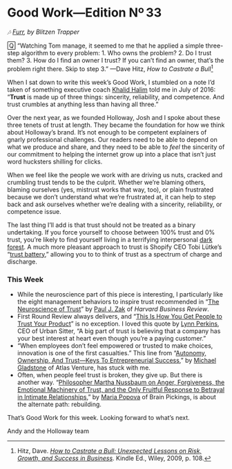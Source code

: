 # Good Work—Edition Nº 33

*🎶 [Furr](https://open.spotify.com/track/6n1zT8W5EaIYvWIT2DyROL?si=JvhwVl0NTvOhZZh81ZAD2w),
by Blitzen Trapper*

🅀 “Watching Tom manage, it seemed to me that he applied a simple three-step algorithm to
every problem:
1\. Who owns the problem?
2\. Do I trust them?
3\. How do I find an owner I trust?
If you can’t find an owner, that’s the problem right there.
Skip to step 3.” —Dave Hitz, *How to Castrate a Bull*[^1]

When I sat down to write this week’s Good Work, I stumbled on a note I’d taken of
something executive coach [Khalid Halim](https://twitter.com/khalidhalim) told me in July of
2016: “**Trust** is made up of three things:
sincerity, reliability, and competence.
And trust crumbles at anything less than having all three.”

Over the next year, as we founded Holloway, Josh and I spoke about these three tenets of
trust at length.
They became the foundation for how we think about Holloway’s brand.
It’s not enough to be competent explainers of gnarly professional challenges.
Our readers need to be able to depend on what we produce and share, and they need to be
able to *feel* the sincerity of our commitment to helping the internet grow up into a
place that isn’t just word hucksters shilling for clicks.

When we feel like the people we work with are driving us nuts, cracked and crumbling trust
tends to be the culprit.
Whether we’re blaming others, blaming ourselves (yes, mistrust works that way, too), or
plain frustrated because we don’t understand what we’re frustrated at, it can help to step
back and ask ourselves whether we’re dealing with a sincerity, reliability, or competence
issue.

The last thing I’ll add is that trust should not be treated as a binary undertaking.
If you force yourself to choose between 100% trust and 0% trust, you’re likely to find
yourself living in a terrifying interpersonal
[dark forest](http://blogs.discovermagazine.com/lovesick-cyborg/2015/10/31/chinas-dark-forest-answer-to-star-wars-optimism/#.XY1PuZNKhR4).
A much more pleasant approach to trust is Shopify CEO Tobi Lütke’s “[trust battery](https://www.nytimes.com/2016/04/24/business/tobi-lutke-of-shopify-powering-a-team-with-a-trust-battery.html),”
allowing you to to think of trust as a spectrum of charge and discharge.

### This Week

- While the neuroscience part of this piece is interesting, I particularly like the eight
  management behaviors to inspire trust recommended in “[The Neuroscience of Trust](https://hbr.org/2017/01/the-neuroscience-of-trust)”
  by [Paul J. Zak](https://twitter.com/pauljzak) of *Harvard Business Review*.
- First Round Review always delivers, and “[This Is How You Get People to Trust Your Product](https://firstround.com/review/Urbansitter-Lynn-Perkins/)”
  is no exception.
  I loved this quote by [Lynn Perkins](https://www.linkedin.com/in/lynn-perkins-3431b0/), CEO
  of Urban Sitter, “A big part of trust is believing that a company has your best interest
  at heart even though you’re a paying customer.”
- “When employees don’t feel empowered or trusted to make choices, innovation is one of the
  first casualties.”
  This line from “[Autonomy, Ownership, And Trust—Keys To Entrepreneurial Success](https://lifescivc.com/2015/08/autonomy-ownership-and-trust-keys-to-entrepreneurial-success/),”
  by [Michael Gladstone](https://twitter.com/MikeNGladstone) of Atlas Venture, has stuck with
  me.
- Often, when people feel trust is broken, they give up.
  But there is another way.
  “[Philosopher Martha Nussbaum on Anger, Forgiveness, the Emotional Machinery of Trust, and the Only Fruitful Response to Betrayal in Intimate Relationships,](https://www.brainpickings.org/2016/05/03/martha-nussbaum-anger-and-forgiveness/)”
  by [Maria Popova](https://twitter.com/brainpicker) of Brain Pickings, is about the alternate
  path: rebuilding.

That’s Good Work for this week.
Looking forward to what’s next.

Andy and the Holloway team

[^1]: Hitz, Dave. *[How to Castrate a Bull: Unexpected Lessons on Risk, Growth, and Success in Business](https://www.amazon.com/How-Castrate-Bull-Unexpected-Business/dp/0470345233)*. Kindle Ed., Wiley, 2009, p. 108.
